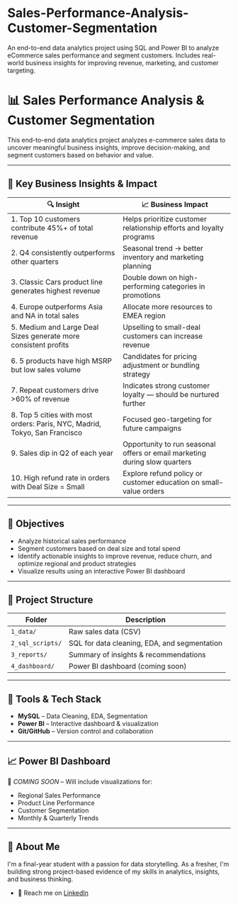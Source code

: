 # Sales-Performance-Analysis-Customer-Segmentation
An end-to-end data analytics project using SQL and Power BI to analyze eCommerce sales performance and segment customers. Includes real-world business insights for improving revenue, marketing, and customer targeting.

# 📊 Sales Performance Analysis & Customer Segmentation

This end-to-end data analytics project analyzes e-commerce sales data to uncover meaningful business insights, improve decision-making, and segment customers based on behavior and value.

---

## 🚀 Key Business Insights & Impact

| 🔍 Insight | 📈 Business Impact |
|------------|--------------------|
| 1. Top 10 customers contribute 45%+ of total revenue | Helps prioritize customer relationship efforts and loyalty programs |
| 2. Q4 consistently outperforms other quarters | Seasonal trend → better inventory and marketing planning |
| 3. Classic Cars product line generates highest revenue | Double down on high-performing categories in promotions |
| 4. Europe outperforms Asia and NA in total sales | Allocate more resources to EMEA region |
| 5. Medium and Large Deal Sizes generate more consistent profits | Upselling to small-deal customers can increase revenue |
| 6. 5 products have high MSRP but low sales volume | Candidates for pricing adjustment or bundling strategy |
| 7. Repeat customers drive >60% of revenue | Indicates strong customer loyalty — should be nurtured further |
| 8. Top 5 cities with most orders: Paris, NYC, Madrid, Tokyo, San Francisco | Focused geo-targeting for future campaigns |
| 9. Sales dip in Q2 of each year | Opportunity to run seasonal offers or email marketing during slow quarters |
| 10. High refund rate in orders with Deal Size = Small | Explore refund policy or customer education on small-value orders |

---

## 🎯 Objectives

- Analyze historical sales performance
- Segment customers based on deal size and total spend
- Identify actionable insights to improve revenue, reduce churn, and optimize regional and product strategies
- Visualize results using an interactive Power BI dashboard

---

## 📁 Project Structure

| Folder | Description |
|--------|-------------|
| `1_data/` | Raw sales data (CSV) |
| `2_sql_scripts/` | SQL for data cleaning, EDA, and segmentation |
| `3_reports/` | Summary of insights & recommendations |
| `4_dashboard/` | Power BI dashboard (coming soon) |

---

## 🧰 Tools & Tech Stack

- **MySQL** – Data Cleaning, EDA, Segmentation
- **Power BI** – Interactive dashboard & visualization
- **Git/GitHub** – Version control and collaboration

---

## 📈 Power BI Dashboard

📌 *COMING SOON* – Will include visualizations for:
- Regional Sales Performance
- Product Line Performance
- Customer Segmentation
- Monthly & Quarterly Trends

---

## 👤 About Me

I'm a final-year student with a passion for data storytelling. As a fresher, I'm building strong project-based evidence of my skills in analytics, insights, and business thinking.

- 📧 Reach me on [LinkedIn](https://www.linkedin.com/in/your-link)
